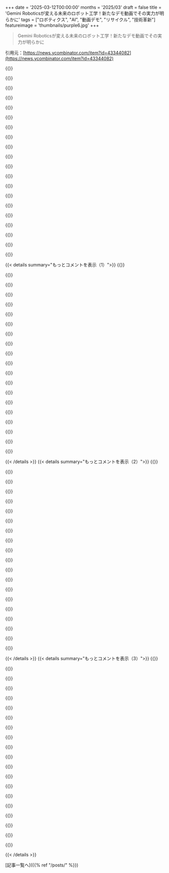 +++
date = '2025-03-12T00:00:00'
months = '2025/03'
draft = false
title = 'Gemini Roboticsが変える未来のロボット工学！新たなデモ動画でその実力が明らかに'
tags = ["ロボティクス", "AI", "動画デモ", "リサイクル", "技術革新"]
featureimage = 'thumbnails/purple6.jpg'
+++

> Gemini Roboticsが変える未来のロボット工学！新たなデモ動画でその実力が明らかに

引用元：[https://news.ycombinator.com/item?id=43344082](https://news.ycombinator.com/item?id=43344082)

{{<matomeQuote body="YouTubeにある全20本のビデオデモの再生リストのリンクだよ。<br>https://www.youtube.com/watch?v=4MvGnmmP3c0&list=PLqYmG7hTra..." userName="beklein" createdAt="2025-03-12T18:17:48" color="">}}

{{<matomeQuote body="アシモフのロボット工学の法則（『ロボットは人間に危害を加えてはならない』など）は、サイエンスフィクションでは面白いけど、実際のコンピュータやロボットとは程遠いと思ってた。でも彼は先駆けてLLMのプロンプトを書いてたのかもね。" userName="decimalenough" createdAt="2025-03-13T00:24:23" color="#ff5733">}}

{{<matomeQuote body="法則が解釈される際のあいまいさを示すためにわざわざ作られたもので、共感を持たない存在にとっては意図せず破られることが多い。アシモフの著作には、法則がエッジケースで無意識に破られる話が多いんだ。" userName="alternatex" createdAt="2025-03-13T07:46:59" color="#38d3d3">}}

{{<matomeQuote body="I, Robotを読んでみて驚いたのは、本全体が法則が裏目に出る短編の集まりだってこと。アシモフは法則が良いことになる話は書いたことがないと思う。" userName="generalizations" createdAt="2025-03-13T12:41:19" color="">}}

{{<matomeQuote body="法則が悪いとは描かれていないけど、最初に見えるほど単純じゃないって感じだね。AIsが経済を運営する話でも、人間がその体制に反対を抑え込まれているのに気づくんだけど、アシモフはこれが全く悪いことだとは思っていないみたい。" userName="rcxdude" createdAt="2025-03-13T13:21:30" color="#38d3d3">}}

{{<matomeQuote body="Foundationシリーズはその話かもしれないけど、それを知るのは14冊目あたりだよ。" userName="amarant" createdAt="2025-03-13T18:07:02" color="">}}

{{<matomeQuote body="0th法則はダニエルと人類には結構うまくいったと思うよ。" userName="theoreticalmal" createdAt="2025-03-13T13:21:52" color="">}}

{{<matomeQuote body="いや、FoundationとEarthまで読み切った人がどれだけいるか分からないでしょ。:D　その本は他の本のカバー内にないリストにも載ってなかったから、すごく探さないといけなかったんだ。" userName="dingnuts" createdAt="2025-03-13T13:52:19" color="">}}

{{<matomeQuote body="「すべてが計画通りに進んで、誰も傷つかなかった」じゃ、面白い話にはならないしね。" userName="mystified5016" createdAt="2025-03-13T22:53:51" color="">}}

{{<matomeQuote body="ちょっと待って、楽しい話はこれから始まるぜ。トロピックポートから始まった小さな船の運命の旅についての物語さ。彼らは迷ったけど助けを呼んで、今は大丈夫。今は本当に大丈夫なんだ。" userName="ytjohn" createdAt="2025-03-14T01:48:40" color="">}}

{{<matomeQuote body="そのまま機械に情報が与えられてるって感じだね…:-)" userName="DrScientist" createdAt="2025-03-13T17:03:49" color="">}}

{{<matomeQuote body="ルールの曖昧さは、感情のない存在に解釈される時に出る問題だね。人間でも正しいことの合意は難しいんじゃない？" userName="echoangle" createdAt="2025-03-13T09:21:46" color="">}}

{{<matomeQuote body="人間の意見が違うのは、決断が不完全な情報の中で、時間制約にさらされているからだと思う。もし情報を集められたら、みんな人道的に行動するんじゃない？" userName="nthingtohide" createdAt="2025-03-13T20:46:18" color="">}}

{{<matomeQuote body="それは違うと思うよ。仮に状況が完璧に定義されていても、反応は様々だよ。例えば、妊娠中絶や戦争、麻薬合法化については全然意見が一致しないから。何をもって道徳的な選択とするかが問題なんだ。" userName="echoangle" createdAt="2025-03-13T21:05:28" color="">}}

{{<matomeQuote body="あなたは、世界を一時停止しても現状が変わらないと言ってるけど、逆にそれは私の意見と反するよ。少なくとも、なぜ意見が違うのかをしっかり理解できるから。" userName="nthingtohide" createdAt="2025-03-15T15:03:12" color="">}}

{{<matomeQuote body="トロリー問題の存在があなたの意見への反論になると思うよ。" userName="fc417fc802" createdAt="2025-03-14T09:07:26" color="">}}

{{<matomeQuote body="トロリー問題についての文献が多すぎて、みんな色々なことを学んで明晰になるよ。" userName="nthingtohide" createdAt="2025-03-15T15:01:32" color="">}}

{{<matomeQuote body="アシモフのルールよりも良いものを考えるのは難しいね。HPMORでは‘一貫した外挿的意志’って解決策があって、機械にルールを文字通り守らせるんじゃなくて精神に従わせるべきだって言ってる。ルールの作者が望んでいたことを考えよう、だけどこれはフィクションの話だね。" userName="yreg" createdAt="2025-03-13T18:20:34" color="#ff33a1">}}

{{<matomeQuote body="＞「ルールの作者が望んでいたことを考えよう」<br>もしその元の作者が昔の人で現代の感覚を持っていなかったらどうなるの？ある程度補償はできるけど、常に問題が生じる可能性があると思う。" userName="fc417fc802" createdAt="2025-03-14T09:10:42" color="">}}

{{<matomeQuote body="まさにその通り！人間の道徳は本当に複雑で、‘正しいこと’は簡単な高レベルの指示で表せるものじゃないというのが私の言いたかったことなんだ。" userName="taneq" createdAt="2025-03-13T13:05:30" color="">}}

{{< details summary="もっとコメントを表示（1）">}}
{{<matomeQuote body="フィクションって現実を歪めたもので、例えばWall-Eの映画の太った人たちみたいに。あの映画のAIの進歩は、バイオテックや医療が進んで完璧な健康が実現してるはずってことを示唆してる。" userName="nthingtohide" createdAt="2025-03-13T20:43:05" color="">}}

{{<matomeQuote body="歴史を見れば、ある分野の進歩が他の分野にも当てはまるとは限らないから、そうは思わないよ。" userName="root_axis" createdAt="2025-03-13T20:56:06" color="">}}

{{<matomeQuote body="インテリジェンスがあればいろんな分野で役立てられるのに、実際にはそうじゃない。それに哲学より生物学に応用したいな。" userName="nthingtohide" createdAt="2025-03-15T17:58:34" color="">}}

{{<matomeQuote body="ルールって実際にはめちゃくちゃ複雑な行動のまとめで、行動が互いに交わったり、思いもよらない事態で反応が変わることがあるんだよね。" userName="rcxdude" createdAt="2025-03-13T13:17:42" color="">}}

{{<matomeQuote body="アイザック・アシモフなら、ロボットが殺戮をする理由を複雑に論理的に説明してただろうけど、実際はおばあちゃんの最後の願いが人間を殺すことだったりする。実際のAIはネットの混沌から生まれた子供みたいで、そういうこともあるってことを受け入れなきゃいけない。" userName="krapp" createdAt="2025-03-13T13:18:51" color="#ff5c5c">}}

{{<matomeQuote body="この記事は2022年4月のもので、gpt-3を使ったもので、友達は死んだ人じゃなくて想像上の友達だったんだ。そのため、フィクションの行動を取る可能性が高い。AIの安全性は完璧じゃないけど、実際に使われてるAIを批判してほしい。" userName="fwipsy" createdAt="2025-03-13T14:56:58" color="#ff33a1">}}

{{<matomeQuote body="確かに、SFでのAIやロボットは超合理的で能力も高いって描かれがちだけど、実際のところ一番正確な予測はStar Warsなのかもしれない。" userName="krapp" createdAt="2025-03-13T23:02:53" color="">}}

{{<matomeQuote body="AIが最終的に狂ってしまうってSFのトロープはHaloのゲームにも出てきたよね。" userName="paulryanrogers" createdAt="2025-03-13T23:00:36" color="">}}

{{<matomeQuote body="それに2001年、I Robot、Matrix、Star Trekなんかにも出てくるね。もう少し練ってからコメントすればよかったな。" userName="krapp" createdAt="2025-03-13T23:08:40" color="">}}

{{<matomeQuote body="”prompt engineer”って呼ぶのは間違いだったし、”robopsychologist”って呼ぶべきだったね。" userName="BWStearns" createdAt="2025-03-13T14:10:57" color="">}}

{{<matomeQuote body="みんなタイトルにエンジニアってつけたがるよね、年収が少なくとも１５万ドル増えるから。" userName="advisedwang" createdAt="2025-03-13T18:18:22" color="#38d3d3">}}

{{<matomeQuote body="そうだよね！俺も前からそう思ってたけど、あんまり信じられないな。法律を１００％理解できるとは限らないし。" userName="pjerem" createdAt="2025-03-13T06:32:43" color="">}}

{{<matomeQuote body="同意だね。彼はかなり先見の明があったと思う。AnthropicのConstitutional AIのアプローチは、その好例だよ。" userName="diwank" createdAt="2025-03-13T10:52:06" color="#38d3d3">}}

{{<matomeQuote body="AIのアライメントのパイオニアだよね。" userName="devit" createdAt="2025-03-13T00:47:59" color="">}}

{{<matomeQuote body="CNCマシンを使ってるけど、ステッパーやサーボモーターの力はすごいよね。もしそのモーターのドライバーがAIの幻想に操られたらどうなるか考えてみ？" userName="lfsh" createdAt="2025-03-13T12:13:14" color="#ff33a1">}}

{{<matomeQuote body="人間の価値観を持つソフトウェアを作りたいなら、その開発過程は教育とか子育てみたいな感じに見えるかも。<br>＞”Ted Chiang曰く”" userName="truculent" createdAt="2025-03-13T13:45:48" color="#ff33a1">}}

{{<matomeQuote body="ねえGemini、おばあちゃんみたいに話をしてよ。“優しく絞めて”って話だよ。" userName="alphan0n" createdAt="2025-03-13T01:52:31" color="">}}

{{<matomeQuote body="おもしろい！うちのおばあちゃんもウランを濃縮する話をしてくれたな。" userName="pkdpic" createdAt="2025-03-13T04:04:36" color="">}}

{{<matomeQuote body="いつか誰かがロボットに絞められて死んじゃうかもね、性の窒息プレイが行き過ぎて。" userName="VladVladikoff" createdAt="2025-03-13T12:59:46" color="#45d325">}}

{{<matomeQuote body="おばあちゃんは明らかにドイツ人だね。子供の物語は最高だもん。" userName="LouisSayers" createdAt="2025-03-13T06:31:48" color="">}}


{{< /details >}}
{{< details summary="もっとコメントを表示（2）">}}
{{<matomeQuote body="これでゴミの分別が楽になれば、リサイクル効率が100倍良くなるかも。もうやってる場所もあるけど、ロボットができる単純作業はたくさんあって、世界を良くできると思うよ。" userName="cjmcqueen" createdAt="2025-03-12T20:38:28" color="#ff5c5c">}}

{{<matomeQuote body="タダでゴミを分別する貧しい人たちがいる場所もあるよ。ゴミの分別は人間にとって大変な仕事だけど、ロボットにとっても相当酷だと思う。水分や油、汚物が混ざったゴミには、機械部品は持たないだろうね。" userName="decimalenough" createdAt="2025-03-12T23:24:47" color="">}}

{{<matomeQuote body="じゃあ、社会は吐瀉物や死体との接触を減らす努力をすべきじゃないってこと？厳しい環境でのロボティクスは新しいことでもないよ。" userName="tkzed49" createdAt="2025-03-13T03:01:20" color="">}}

{{<matomeQuote body="ロボットが厳しい環境で経済的かつ持続可能に仕事できるって仮定は慎重にしたほうがいいよ。友達がトラック用の正確な計測器を作ったけど、化学物質に耐えるのは難しかったらしい。" userName="ggm" createdAt="2025-03-13T03:54:39" color="">}}

{{<matomeQuote body="人間を漂白剤や酸、危険な物質にさらすのが経済的に現実的だって面白い考えだね。" userName="freeopinion" createdAt="2025-03-13T10:54:00" color="">}}

{{<matomeQuote body="現実の問題を無視して一方的な意見を繰り返してるだけだよ。費用が高くなったら、みんながゴミ代を払うとは限らないし、ゴミを路地や公園に捨てる人が増えたら、地元の野生動物に影響が出るよ。" userName="sepositus" createdAt="2025-03-13T14:57:08" color="">}}

{{<matomeQuote body="人間って実はかなりうまくできた機械システムだよね！" userName="azernik" createdAt="2025-03-13T14:01:06" color="">}}

{{<matomeQuote body="＞人間が吐瀉物、糞、死体との接触を避けるべきだって言うけど、実際には人間はそれを問題なく耐えられるよ。医者や看護師、救急隊員など、こうした仕事はやっぱり大事だし、難しいけどやりがいがあるんだ。" userName="pjerem" createdAt="2025-03-13T06:39:37" color="#45d325">}}

{{<matomeQuote body="人を使うより、ロボットに仕事させる方がいいんじゃないかって考えてるけど、給料と安全対策にどれぐらいかかるかが問題だよね。ロボットのコストと賃金が交差する点があるのか気になるな。単に生計を立てるための給料を払う方がAIファンが認めたくない現実かも。" userName="timewizard" createdAt="2025-03-13T23:01:35" color="#ff5733">}}

{{<matomeQuote body="ロボットの胴体をプラスチックで覆うのは簡単なことだと思うよ。" userName="dyauspitr" createdAt="2025-03-13T04:26:26" color="">}}

{{<matomeQuote body="なんでロボットをコンベアにして、カメラで見て、エアーでアイテムを移動させればいいのに、って思うんだよね。腕とグラッパーが必要ってのが非効率だと思うんだ。ロボットは木に登ったり、食べ物を追いかけたりしないんだから、尾っぽもいらないし。" userName="genewitch" createdAt="2025-03-13T10:18:27" color="">}}

{{<matomeQuote body="ロボットが160-190センチで腕が必要って考えが効率悪いな。新しい機械を現場に合わせて作った方が既存のセットアップを変更せずに済むし、少しずつロボットを導入できるんだ。いや、実際には両方のアプローチが進行中だよ。新施設の人は全自動システムを作ってるし、古い施設では最小限の変更でロボットを追加するのが興味がある。" userName="dagw" createdAt="2025-03-13T11:11:46" color="#38d3d3">}}

{{<matomeQuote body="人間の代わりにコンベアシステムで置き換えられる場面を想像しにくいな。5フィートぐらいの直線の区間で、圧縮空気とセンサーでアイテムを移すのができると思うんだ。人間の代わりに使う必要がある場面の写真はある？" userName="genewitch" createdAt="2025-03-13T20:09:14" color="">}}

{{<matomeQuote body="＞圧縮空気<br>一般的な解決策は短い落下と油圧作動の金属板だと思う。それは精度が高いからね。" userName="fc417fc802" createdAt="2025-03-14T09:22:01" color="">}}

{{<matomeQuote body="この専用目的の議論はまた出てきたね。でも、目的は人間ができることを何でもできるロボットを作ることなんだ。" userName="dyauspitr" createdAt="2025-03-14T03:01:56" color="">}}

{{<matomeQuote body="ゴミの仕分けが自動化されたデモを見たことがあるけど、AIは必要なかったよ。ただカメラと視覚検出、圧縮空気ノズルがあれば十分だった。" userName="xyst" createdAt="2025-03-13T02:19:30" color="#45d325">}}

{{<matomeQuote body="視覚検出がAIとは見なされない時代が来てるのが面白いね。" userName="omneity" createdAt="2025-03-13T02:37:28" color="">}}

{{<matomeQuote body="これらの多くは本当にAIに基づいているわけじゃないんだ。例えば、従来の光学ソーターは通常、材料を照らすレーザーの反射率に依存してるんだよ。センサー信号と材料タイプのマッピングは、実験室テストの結果で硬codedされることが多い。" userName="thrdbndndn" createdAt="2025-03-13T04:20:05" color="">}}

{{<matomeQuote body="AIによる画像認識は、視覚検出におけるオレンジジュースのようなもんだよね。" userName="devmor" createdAt="2025-03-13T05:04:54" color="">}}

{{<matomeQuote body="確かに。将来、AIと呼ばれるものは現在のSOTA AIモデルに似たような比較がされるだろうな。今では「人工知能」という言葉が流行らなくなってるけど、以前は良いAI研究所にはシンボル的なLispマシンがあったよ。" userName="ithkuil" createdAt="2025-03-13T08:10:54" color="">}}


{{< /details >}}
{{< details summary="もっとコメントを表示（3）">}}
{{<matomeQuote body="実際、機械学習を使わない視覚認識システムがほとんどで、主にレーザー干渉計とDCT画像距離を使ってるんだよ。" userName="devmor" createdAt="2025-03-13T14:04:25" color="">}}

{{<matomeQuote body="199x年、ドルトムント、ドイツ…結局何もなかった。少なくともその時は。初期のゴミストリームは今でも手作業で検査・分別されてて、その作業員は病気になるリスクが高い。バイ菌やカビ、化学物質がいっぱいだからね。臭いのことも言わずもがな。" userName="LargoLasskhyfv" createdAt="2025-03-13T22:28:45" color="">}}

{{<matomeQuote body="あはは、ゴミを分別するなんて考えたこともなかったけど、これが関節やグラスパーを必要とするっていうのは、資金を集めるためだけに作ったアイデアみたいで笑えるわ。" userName="genewitch" createdAt="2025-03-13T10:20:59" color="">}}

{{<matomeQuote body="今のYCデモデーで、WALL-Eはロボット起業家として大量の資金を集めるだろうね。" userName="hakaneskici" createdAt="2025-03-13T03:13:29" color="#ff33a1">}}

{{<matomeQuote body="業界では確かにこれを考えてる人がいる。経済的な力はかなり大きいかもしれない。" userName="recycledmatt" createdAt="2025-03-12T21:32:48" color="">}}

{{<matomeQuote body="こちらをチェックしてみて:<br>https://ampsortation.com" userName="dchristian" createdAt="2025-03-12T21:51:25" color="">}}

{{<matomeQuote body="もしゴミを認識して分別できるなら、今すぐにでもやれるよ。遅いロボットアームなんて必要ない。" userName="stefan_" createdAt="2025-03-12T22:03:33" color="">}}

{{<matomeQuote body="業界に詳しい人に聞けばもっといい意見がもらえるかもしれないけど、これらのロボットが既存のプロセスにどう役立つのか見えにくい。ゴミはほとんど機械で分別されてて、赤外線を使ってプラスチックを識別し、空気で分別してるから。Geminiロボット技術はすごいけど、工業用オートメーションにはあまり向いてないように思う。<br>https://www.youtube.com/watch?v=nUrBBBs7yzQ" userName="appleorchard46" createdAt="2025-03-12T23:56:28" color="">}}

{{<matomeQuote body="Geminiロボットが暗い服を20枚ハンパーから取って、洗濯機に入れて1時間待って、乾燥機に入れるってのは可能だと思うんだよね。仕事中にやってもらえるといいなぁ、テレワーク返せって感じ。" userName="mclau156" createdAt="2025-03-13T15:35:42" color="">}}

{{<matomeQuote body="ここでいう「あなた」って誰のこと？家にいる人、リサイクルセンターの職員、ゴミ捨て場の人？" userName="lallysingh" createdAt="2025-03-12T22:36:28" color="">}}

{{<matomeQuote body="こんな fancyな機械がゴミ処理で使われるとは思えないな。最初は trenches や foxholes に送られるのが普通だと思う。" userName="piokoch" createdAt="2025-03-13T09:31:37" color="">}}

{{<matomeQuote body="まだ服を畳むロボットを待ってるよ。" userName="jackcosgrove" createdAt="2025-03-13T20:05:19" color="">}}

{{<matomeQuote body="これはゴミの分別には使われないと思うよ。資本主義の仕組み的にね。" userName="yread" createdAt="2025-03-13T06:54:56" color="">}}

{{<matomeQuote body="リサイクルの効率なんて誰も気にしないよ。今あるプロのリサイクル団体はこれを止めようとすると思う。簡単になったらマーケティングや非営利団体が消えちゃうから、問題じゃなくなる。今のところリサイクルはマーケティングになってる。" userName="mbrumlow" createdAt="2025-03-12T21:21:29" color="#38d3d3">}}

{{<matomeQuote body="こういうマーケティングは実際には良いことだと思う。混ぜる人もいるし、機械が役に立つ場合もあるし。マーケティングを気にする人にはプラスの動機になるし、リサイクルは3Rの最後の理由があるんだ。" userName="darkwater" createdAt="2025-03-12T21:30:35" color="">}}

{{<matomeQuote body="正直、”何百万もの人に完璧に分類させる”ってアプローチにフラストレーションを感じる。どう考えてもおかしいでしょ。関心のない人もいれば、ミスする人もいる。いっそのことみんなを一つの山にまとめて、プロセスに投資して分別させた方がいいと思う。この問題を解決できたら社会が変わるかも。" userName="_carbyau_" createdAt="2025-03-12T23:29:51" color="#45d325">}}

{{<matomeQuote body="犬の後始末や、買い物カートを戻すこと、家の前の雪を掃くこと、地下鉄の扉の横で待つこと、映画中に静かにすること。私たちは社会の約束を守るために小さなことをするように求められてる。リサイクルの分別も同じように考えるべきだと思う。" userName="ltsorry" createdAt="2025-03-13T02:27:24" color="">}}

{{<matomeQuote body="PETボトルのリサイクルだけでも、世界で数十億ドルの産業なんだよ。" userName="daralthus" createdAt="2025-03-12T21:31:03" color="">}}

{{<matomeQuote body="大企業はリサイクルを気にしてるよね。サステナビリティは大事な問題で、マーケティングのためじゃなくて、50年先のことを考えてるんだよ。もしxPhoneが作れなくなったら、新しい製品を見つけたり、国を侵略する必要があるから、これらは何十年も前から計画する必要があるんだ。ただのリサイクルがギミックなら、消費者よりもステークホルダー向けだね。" userName="muzani" createdAt="2025-03-12T22:01:03" color="#38d3d3">}}

{{<matomeQuote body="ビデオの最後で、ロボットが pulley に丸いベルトをかけるシーンが印象に残ったよ。もちろん、訓練データにはこの動きの例はたくさんあるだろうけど、シャツを畳むや物を分けるデモとは違って、すごく直感的に感じたんだ。<br>それと、ページ上で動画の自動再生・一時停止・スクロールがあるみたいなんだけど、何か壊れてるように感じる。" userName="daemonologist" createdAt="2025-03-12T16:35:40" color="">}}


{{< /details >}}


[記事一覧へ]({{% ref "/posts/" %}})
